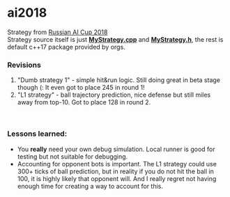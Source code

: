 # ai2018

Strategy from [Russian AI Cup 2018](http://russianaicup.ru)  
Strategy source itself is just [**MyStrategy.cpp**](MyStrategy.cpp) and [**MyStrategy.h**](MyStrategy.h), the rest is default c++17 package provided by orgs.

### Revisions

1. "Dumb strategy 1" - simple hit&run logic. Still doing great in beta stage though (: It even got to place 245 in round 1!
2. "L1 strategy" - ball trajectory prediction, nice defense but still miles away from top-10. Got to place 128 in round 2.
<br>

### Lessons learned:
* You **really** need your own debug simulation. Local runner is good for testing but not suitable for debugging.
* Accounting for opponent bots is important. The L1 strategy could use 300+ ticks of ball prediction, but in reality if you do not hit the ball in 100, it is highly likely that opponent will. And I really regret not having enough time for creating a way to account for this.
